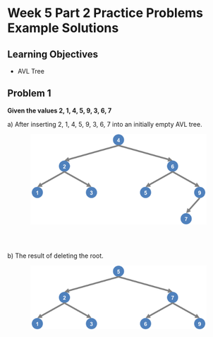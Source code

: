 Week 5 Part 2 Practice Problems Example Solutions
=================================================

Learning Objectives
-------------------
- AVL Tree


Problem 1
---------

**Given the values 2, 1, 4, 5, 9, 3, 6, 7**

a) After inserting 2, 1, 4, 5, 9, 3, 6, 7 into an initially empty AVL tree.

<p>
        <img alt="" src="pix_avl_inserting.png" style="width: 400px; display: block; margin-left: auto; margin-right: auto;" /></p>
        
<br><br>

b) The result of deleting the root.

<p>
        <img alt="" src="pix_avl_removing.png" style="width: 400px; display: block; margin-left: auto; margin-right: auto;" /></p>